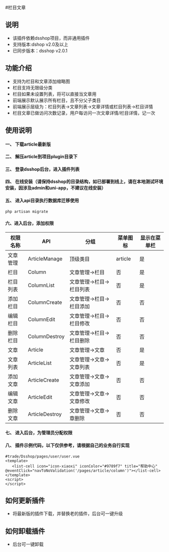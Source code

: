 #栏目文章
## 说明
- 该插件依赖dsshop项目，而非通用插件
- 支持版本:dshop v2.0及以上
- 已同步版本：dsshop v2.0.1

## 功能介绍
- 支持为栏目和文章添加缩略图
- 栏目支持无限级分类
- 栏目如果未设置列表，将可以直接当文章用
- 前端展示默认展示所有栏目，且不分父子类目
- 前端展示层级为：栏目列表->文章列表->文章详情或栏目列表->栏目详情
- 栏目文章已做访问次数记录，用户每访问一次文章详情/栏目详情，记一次

## 使用说明
#### 一、 下载article最新版
#### 二、 解压article到项目plugin目录下
#### 三、 登录dsshop后台，进入插件列表
#### 四、 在线安装（请保持dsshop的目录结构，如已部署到线上，请在本地测试环境安装，因涉及admin和uni-app，不建议在线安装）
#### 五、 进入api目录执行数据库迁移使用

```
php artisan migrate
```
#### 六、进入后台，添加权限
| **权限名称** | **API**        | **分组**                 | **菜单图标** | **显示在菜单栏** |
| ------------ | -------------- | ------------------------ | ------------ | ---------------- |
| 文章管理     | ArticleManage  | 顶级类目                 | article      | 是               |
| 栏目         | Column         | 文章管理->栏目           | 否           | 是               |
| 栏目列表     | ColumnList     | 文章管理->栏目->栏目列表 | 否           | 是               |
| 添加栏目     | ColumnCreate   | 文章管理->栏目->栏目添加 | 否           | 否               |
| 编辑栏目     | ColumnEdit     | 文章管理->栏目->栏目修改 | 否           | 否               |
| 删除栏目     | ColumnDestroy  | 文章管理->栏目->栏目删除 | 否           | 否               |
| 文章         | Article        | 文章管理->文章           | 否           | 是               |
| 文章列表     | ArticleList    | 文章管理->文章->文章列表 | 否           | 是               |
| 添加文章     | ArticleCreate  | 文章管理->文章->文章添加 | 否           | 否               |
| 编辑文章     | ArticleEdit    | 文章管理->文章->文章修改 | 否           | 否               |
| 删除文章     | ArticleDestroy | 文章管理->文章->章删除   | 否           | 否               |

#### 七、 进入后台，为管理员分配权限
#### 八、 插件示例代码，以下仅供参考，请根据自己的业务自行实现
 ```vue
#trade/Dsshop/pages/user/user.vue
<template>
	<list-cell icon="icon-xiaoxi" iconColor="#9789f7" title="帮助中心" @eventClick="navToNoValidation('/pages/article/column')"></list-cell>
</template>
<script>
</script>
 ```



## 如何更新插件
- 将最新版的插件下载，并替换老的插件，后台可一键升级
## 如何卸载插件
- 后台可一键卸载